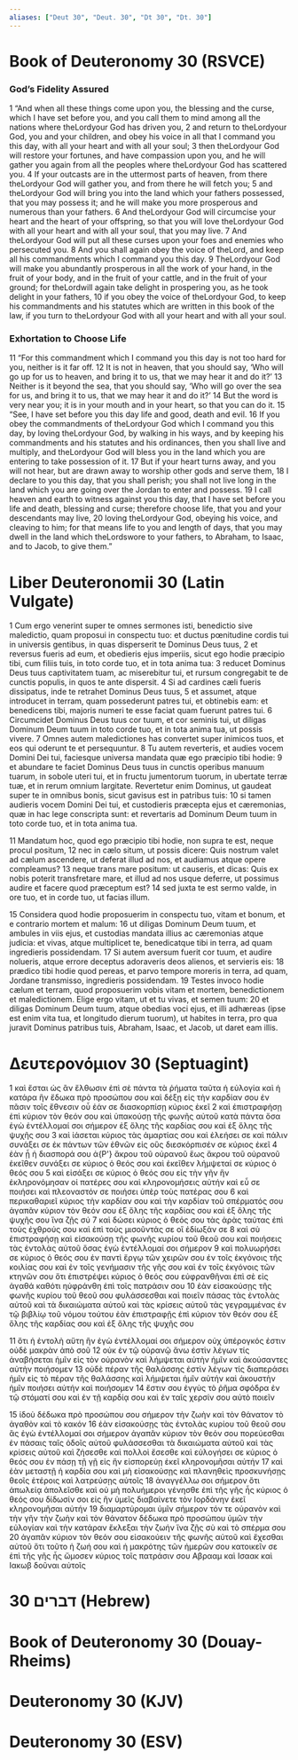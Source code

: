 ```yaml
---
aliases: ["Deut 30", "Deut. 30", "Dt 30", "Dt. 30"]
---
```



# Book of Deuteronomy 30 (RSVCE)

### God’s Fidelity Assured
1 “And when all these things come upon you, the blessing and the curse, which I have set before you, and you call them to mind among all the nations where theLordyour God has driven you,
2 and return to theLordyour God, you and your children, and obey his voice in all that I command you this day, with all your heart and with all your soul;
3 then theLordyour God will restore your fortunes, and have compassion upon you, and he will gather you again from all the peoples where theLordyour God has scattered you.
4 If your outcasts are in the uttermost parts of heaven, from there theLordyour God will gather you, and from there he will fetch you;
5 and theLordyour God will bring you into the land which your fathers possessed, that you may possess it; and he will make you more prosperous and numerous than your fathers.
6 And theLordyour God will circumcise your heart and the heart of your offspring, so that you will love theLordyour God with all your heart and with all your soul, that you may live.
7 And theLordyour God will put all these curses upon your foes and enemies who persecuted you.
8 And you shall again obey the voice of theLord, and keep all his commandments which I command you this day.
9 TheLordyour God will make you abundantly prosperous in all the work of your hand, in the fruit of your body, and in the fruit of your cattle, and in the fruit of your ground; for theLordwill again take delight in prospering you, as he took delight in your fathers,
10 if you obey the voice of theLordyour God, to keep his commandments and his statutes which are written in this book of the law, if you turn to theLordyour God with all your heart and with all your soul.
### Exhortation to Choose Life
11 “For this commandment which I command you this day is not too hard for you, neither is it far off.
12 It is not in heaven, that you should say, ‘Who will go up for us to heaven, and bring it to us, that we may hear it and do it?’
13 Neither is it beyond the sea, that you should say, ‘Who will go over the sea for us, and bring it to us, that we may hear it and do it?’
14 But the word is very near you; it is in your mouth and in your heart, so that you can do it.
15 “See, I have set before you this day life and good, death and evil.
16 If you obey the commandments of theLordyour God which I command you this day, by loving theLordyour God, by walking in his ways, and by keeping his commandments and his statutes and his ordinances, then you shall live and multiply, and theLordyour God will bless you in the land which you are entering to take possession of it.
17 But if your heart turns away, and you will not hear, but are drawn away to worship other gods and serve them,
18 I declare to you this day, that you shall perish; you shall not live long in the land which you are going over the Jordan to enter and possess.
19 I call heaven and earth to witness against you this day, that I have set before you life and death, blessing and curse; therefore choose life, that you and your descendants may live,
20 loving theLordyour God, obeying his voice, and cleaving to him; for that means life to you and length of days, that you may dwell in the land which theLordswore to your fathers, to Abraham, to Isaac, and to Jacob, to give them.”


# Liber Deuteronomii 30 (Latin Vulgate)

1 Cum ergo venerint super te omnes sermones isti, benedictio sive maledictio, quam proposui in conspectu tuo: et ductus pœnitudine cordis tui in universis gentibus, in quas disperserit te Dominus Deus tuus,
2 et reversus fueris ad eum, et obedieris ejus imperiis, sicut ego hodie præcipio tibi, cum filiis tuis, in toto corde tuo, et in tota anima tua:
3 reducet Dominus Deus tuus captivitatem tuam, ac miserebitur tui, et rursum congregabit te de cunctis populis, in quos te ante dispersit.
4 Si ad cardines cæli fueris dissipatus, inde te retrahet Dominus Deus tuus,
5 et assumet, atque introducet in terram, quam possederunt patres tui, et obtinebis eam: et benedicens tibi, majoris numeri te esse faciat quam fuerunt patres tui.
6 Circumcidet Dominus Deus tuus cor tuum, et cor seminis tui, ut diligas Dominum Deum tuum in toto corde tuo, et in tota anima tua, ut possis vivere.
7 Omnes autem maledictiones has convertet super inimicos tuos, et eos qui oderunt te et persequuntur.
8 Tu autem reverteris, et audies vocem Domini Dei tui, faciesque universa mandata quæ ego præcipio tibi hodie:
9 et abundare te faciet Dominus Deus tuus in cunctis operibus manuum tuarum, in sobole uteri tui, et in fructu jumentorum tuorum, in ubertate terræ tuæ, et in rerum omnium largitate. Revertetur enim Dominus, ut gaudeat super te in omnibus bonis, sicut gavisus est in patribus tuis:
10 si tamen audieris vocem Domini Dei tui, et custodieris præcepta ejus et cæremonias, quæ in hac lege conscripta sunt: et revertaris ad Dominum Deum tuum in toto corde tuo, et in tota anima tua.

11 Mandatum hoc, quod ego præcipio tibi hodie, non supra te est, neque procul positum,
12 nec in cælo situm, ut possis dicere: Quis nostrum valet ad cælum ascendere, ut deferat illud ad nos, et audiamus atque opere compleamus?
13 neque trans mare positum: ut causeris, et dicas: Quis ex nobis poterit transfretare mare, et illud ad nos usque deferre, ut possimus audire et facere quod præceptum est?
14 sed juxta te est sermo valde, in ore tuo, et in corde tuo, ut facias illum.

15 Considera quod hodie proposuerim in conspectu tuo, vitam et bonum, et e contrario mortem et malum:
16 ut diligas Dominum Deum tuum, et ambules in viis ejus, et custodias mandata illius ac cæremonias atque judicia: et vivas, atque multiplicet te, benedicatque tibi in terra, ad quam ingredieris possidendam.
17 Si autem aversum fuerit cor tuum, et audire nolueris, atque errore deceptus adoraveris deos alienos, et servieris eis:
18 prædico tibi hodie quod pereas, et parvo tempore moreris in terra, ad quam, Jordane transmisso, ingredieris possidendam.
19 Testes invoco hodie cælum et terram, quod proposuerim vobis vitam et mortem, benedictionem et maledictionem. Elige ergo vitam, ut et tu vivas, et semen tuum:
20 et diligas Dominum Deum tuum, atque obedias voci ejus, et illi adhæreas (ipse est enim vita tua, et longitudo dierum tuorum), ut habites in terra, pro qua juravit Dominus patribus tuis, Abraham, Isaac, et Jacob, ut daret eam illis.


# Δευτερονόμιον 30 (Septuagint)

1 καὶ ἔσται ὡς ἂν ἔλθωσιν ἐπὶ σὲ πάντα τὰ ῥήματα ταῦτα ἡ εὐλογία καὶ ἡ κατάρα ἣν ἔδωκα πρὸ προσώπου σου καὶ δέξῃ εἰς τὴν καρδίαν σου ἐν πᾶσιν τοῖς ἔθνεσιν οὗ ἐάν σε διασκορπίσῃ κύριος ἐκεῖ
2 καὶ ἐπιστραφήσῃ ἐπὶ κύριον τὸν θεόν σου καὶ ὑπακούσῃ τῆς φωνῆς αὐτοῦ κατὰ πάντα ὅσα ἐγὼ ἐντέλλομαί σοι σήμερον ἐξ ὅλης τῆς καρδίας σου καὶ ἐξ ὅλης τῆς ψυχῆς σου
3 καὶ ἰάσεται κύριος τὰς ἁμαρτίας σου καὶ ἐλεήσει σε καὶ πάλιν συνάξει σε ἐκ πάντων τῶν ἐθνῶν εἰς οὓς διεσκόρπισέν σε κύριος ἐκεῖ
4 ἐὰν ᾖ ἡ διασπορά σου ἀ{P'} ἄκρου τοῦ οὐρανοῦ ἕως ἄκρου τοῦ οὐρανοῦ ἐκεῖθεν συνάξει σε κύριος ὁ θεός σου καὶ ἐκεῖθεν λήμψεταί σε κύριος ὁ θεός σου
5 καὶ εἰσάξει σε κύριος ὁ θεός σου εἰς τὴν γῆν ἣν ἐκληρονόμησαν οἱ πατέρες σου καὶ κληρονομήσεις αὐτήν καὶ εὖ σε ποιήσει καὶ πλεοναστόν σε ποιήσει ὑπὲρ τοὺς πατέρας σου
6 καὶ περικαθαριεῖ κύριος τὴν καρδίαν σου καὶ τὴν καρδίαν τοῦ σπέρματός σου ἀγαπᾶν κύριον τὸν θεόν σου ἐξ ὅλης τῆς καρδίας σου καὶ ἐξ ὅλης τῆς ψυχῆς σου ἵνα ζῇς σύ
7 καὶ δώσει κύριος ὁ θεός σου τὰς ἀρὰς ταύτας ἐπὶ τοὺς ἐχθρούς σου καὶ ἐπὶ τοὺς μισοῦντάς σε οἳ ἐδίωξάν σε
8 καὶ σὺ ἐπιστραφήσῃ καὶ εἰσακούσῃ τῆς φωνῆς κυρίου τοῦ θεοῦ σου καὶ ποιήσεις τὰς ἐντολὰς αὐτοῦ ὅσας ἐγὼ ἐντέλλομαί σοι σήμερον
9 καὶ πολυωρήσει σε κύριος ὁ θεός σου ἐν παντὶ ἔργῳ τῶν χειρῶν σου ἐν τοῖς ἐκγόνοις τῆς κοιλίας σου καὶ ἐν τοῖς γενήμασιν τῆς γῆς σου καὶ ἐν τοῖς ἐκγόνοις τῶν κτηνῶν σου ὅτι ἐπιστρέψει κύριος ὁ θεός σου εὐφρανθῆναι ἐπὶ σὲ εἰς ἀγαθά καθότι ηὐφράνθη ἐπὶ τοῖς πατράσιν σου
10 ἐὰν εἰσακούσῃς τῆς φωνῆς κυρίου τοῦ θεοῦ σου φυλάσσεσθαι καὶ ποιεῖν πάσας τὰς ἐντολὰς αὐτοῦ καὶ τὰ δικαιώματα αὐτοῦ καὶ τὰς κρίσεις αὐτοῦ τὰς γεγραμμένας ἐν τῷ βιβλίῳ τοῦ νόμου τούτου ἐὰν ἐπιστραφῇς ἐπὶ κύριον τὸν θεόν σου ἐξ ὅλης τῆς καρδίας σου καὶ ἐξ ὅλης τῆς ψυχῆς σου

11 ὅτι ἡ ἐντολὴ αὕτη ἣν ἐγὼ ἐντέλλομαί σοι σήμερον οὐχ ὑπέρογκός ἐστιν οὐδὲ μακρὰν ἀπὸ σοῦ
12 οὐκ ἐν τῷ οὐρανῷ ἄνω ἐστὶν λέγων τίς ἀναβήσεται ἡμῖν εἰς τὸν οὐρανὸν καὶ λήμψεται αὐτὴν ἡμῖν καὶ ἀκούσαντες αὐτὴν ποιήσομεν
13 οὐδὲ πέραν τῆς θαλάσσης ἐστὶν λέγων τίς διαπεράσει ἡμῖν εἰς τὸ πέραν τῆς θαλάσσης καὶ λήμψεται ἡμῖν αὐτήν καὶ ἀκουστὴν ἡμῖν ποιήσει αὐτήν καὶ ποιήσομεν
14 ἔστιν σου ἐγγὺς τὸ ῥῆμα σφόδρα ἐν τῷ στόματί σου καὶ ἐν τῇ καρδίᾳ σου καὶ ἐν ταῖς χερσίν σου αὐτὸ ποιεῖν

15 ἰδοὺ δέδωκα πρὸ προσώπου σου σήμερον τὴν ζωὴν καὶ τὸν θάνατον τὸ ἀγαθὸν καὶ τὸ κακόν
16 ἐὰν εἰσακούσῃς τὰς ἐντολὰς κυρίου τοῦ θεοῦ σου ἃς ἐγὼ ἐντέλλομαί σοι σήμερον ἀγαπᾶν κύριον τὸν θεόν σου πορεύεσθαι ἐν πάσαις ταῖς ὁδοῖς αὐτοῦ φυλάσσεσθαι τὰ δικαιώματα αὐτοῦ καὶ τὰς κρίσεις αὐτοῦ καὶ ζήσεσθε καὶ πολλοὶ ἔσεσθε καὶ εὐλογήσει σε κύριος ὁ θεός σου ἐν πάσῃ τῇ γῇ εἰς ἣν εἰσπορεύῃ ἐκεῖ κληρονομῆσαι αὐτήν
17 καὶ ἐὰν μεταστῇ ἡ καρδία σου καὶ μὴ εἰσακούσῃς καὶ πλανηθεὶς προσκυνήσῃς θεοῖς ἑτέροις καὶ λατρεύσῃς αὐτοῖς
18 ἀναγγέλλω σοι σήμερον ὅτι ἀπωλείᾳ ἀπολεῖσθε καὶ οὐ μὴ πολυήμεροι γένησθε ἐπὶ τῆς γῆς ἧς κύριος ὁ θεός σου δίδωσίν σοι εἰς ἣν ὑμεῖς διαβαίνετε τὸν Ιορδάνην ἐκεῖ κληρονομῆσαι αὐτήν
19 διαμαρτύρομαι ὑμῖν σήμερον τόν τε οὐρανὸν καὶ τὴν γῆν τὴν ζωὴν καὶ τὸν θάνατον δέδωκα πρὸ προσώπου ὑμῶν τὴν εὐλογίαν καὶ τὴν κατάραν ἔκλεξαι τὴν ζωήν ἵνα ζῇς σὺ καὶ τὸ σπέρμα σου
20 ἀγαπᾶν κύριον τὸν θεόν σου εἰσακούειν τῆς φωνῆς αὐτοῦ καὶ ἔχεσθαι αὐτοῦ ὅτι τοῦτο ἡ ζωή σου καὶ ἡ μακρότης τῶν ἡμερῶν σου κατοικεῖν σε ἐπὶ τῆς γῆς ἧς ὤμοσεν κύριος τοῖς πατράσιν σου Αβρααμ καὶ Ισαακ καὶ Ιακωβ δοῦναι αὐτοῖς


# 30 דברים (Hebrew)


# Book of Deuteronomy 30 (Douay-Rheims)


# Deuteronomy 30 (KJV)


# Deuteronomy 30 (ESV)

